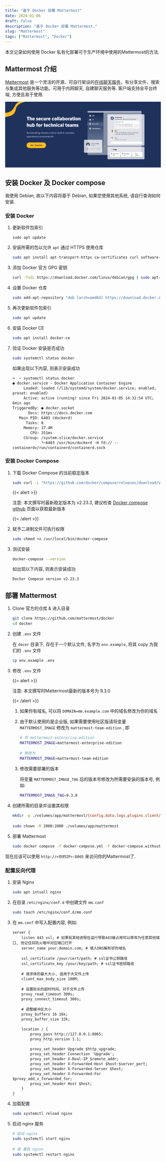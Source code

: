 ```yaml
---
title: "基于 Docker 部署 Mattermost"
date: 2024-01-06
draft: false
description: "基于 Docker 部署 Mattermost."
slug: "Mattermost"
tags: ["Mattermost", "Docker"]
---
```


本文记录如何使用 Docker 私有化部署可于生产环境中使用的Mattermost的方法.

## Mattermost 介绍

[Mattermost](https://mattermost.com/) 是一个灵活的开源、可自行架设的[在线聊天服务](https://zh.wikipedia.org/wiki/网络聊天)，有分享文件、搜索与集成其他服务等功能。可用于内网聊天, 自建聊天服务等. 客户端支持全平台终端, 方便且易于使用.

![1](featured.png)

## 安装 Docker 及 Docker compose

我使用 Debian, 故以下内容将基于 Debian, 如果您使用其他系统, 请自行查询如何安装. 

### 安装 Docker

1. 更新软件包索引

   ```shell
   sudo apt update
   ```

2. 安装所需的包以允许 `apt` 通过 HTTPS 使用仓库

   ```bash
   sudo apt install apt-transport-https ca-certificates curl software-properties-common
   ```

3. 添加 Docker 官方 GPG 密钥

   ```bash
   curl -fsSL https://download.docker.com/linux/debian/gpg | sudo apt-key add -
   ```

4. 设置 Docker 仓库

   ```bash
   sudo add-apt-repository "deb [arch=amd64] https://download.docker.com/linux/debian $(lsb_release -cs) stable"
   ```

5. 再次更新软件包索引

   ```bash
   sudo apt update
   ```

6. 安装 Docker CE

   ```bash
   sudo apt install docker-ce
   ```

7. 验证 Docker 安装是否成功

   ```bash
   sudo systemctl status docker
   ```

   如果出现以下内容, 则表示安装成功

   ```
   ➜  ~ systemctl status docker
   ● docker.service - Docker Application Container Engine
        Loaded: loaded (/lib/systemd/system/docker.service; enabled; preset: enabled)
        Active: active (running) since Fri 2024-01-05 14:32:54 UTC; 6min ago
   TriggeredBy: ● docker.socket
          Docs: https://docs.docker.com
      Main PID: 6403 (dockerd)
         Tasks: 8
        Memory: 37.4M
           CPU: 351ms
        CGroup: /system.slice/docker.service
                └─6403 /usr/bin/dockerd -H fd:// --containerd=/run/containerd/containerd.sock
   ```



### 安装 Docker Compose

1. 下载 Docker Compose 的当前稳定版本

   ```bash
   sudo curl -L "https://github.com/docker/compose/releases/download/v2.23.3/docker-compose-$(uname -s)-$(uname -m)" -o /usr/local/bin/docker-compose
   ```

   {{< alert >}}

   注意: 本文撰写时最新稳定版本为 v2.23.3, 建议检查 [Docker compose github](https://github.com/docker/compose/releases) 页面以获取最新版本

   {{< /alert >}}

2. 赋予二进制文件可执行权限

   ```bash
   sudo chmod +x /usr/local/bin/docker-compose
   ```

3. 测试安装

   ```bash
   docker-compose --version
   ```

   如出现以下内容, 则表示安装成功

   ```
   Docker Compose version v2.23.3
   ```

   

## 部署 Mattermost

1. Clone 官方的仓库 & 进入目录

   ```bash
   git clone https://github.com/mattermost/docker
   cd docker
   ```

2. 创建 `.env` 文件

   在 `docer` 目录下, 存在于一个默认文件, 名字为 `env.example`, 将其 copy 为我们的 `.env` 文件

   ```bash
   cp env.example .env
   ```

3. 修改 `.env` 文件

   {{< alert >}}

   注意: 本文撰写时Mattermost最新的版本号为 9.3.0

   {{< /alert >}}

   1. 如果你有域名, 可以将 `DOMAIN=mm.example.com` 中的域名修改为你的域名

   2. 由于默认使用的是企业版, 如果需要使用社区版请将变量 ` MATTERMOST_IMAGE` 修改为 `mattermost-team-edition` , 即

      ```bash
      # 将 mattermost-enterprise-edition
      MATTERMOST_IMAGE=mattermost-enterprise-edition
      
      # 修改为
      MATTERMOST_IMAGE=mattermost-team-edition
      ```

   3. 修改需要部署的版本

      将变量 `MATTERMOST_IMAGE_TAG` 后的版本号修改为所需要安装的版本号, 例如:

      ```bash
      MATTERMOST_IMAGE_TAG=9.3.0
      ```

      

4. 创建所需的目录并设置其权限

   ```bash
   mkdir -p ./volumes/app/mattermost/{config,data,logs,plugins,client/plugins,bleve-indexes}\
   
   sudo chown -R 2000:2000 ./volumes/app/mattermost
   ```

5. 部署 Mattermost

   ```bash
   sudo docker compose -f docker-compose.yml -f docker-compose.without-nginx.yml up -d
   ```

现在应该可以使用 `http://<你的IP>:8065` 来访问你的Mattermost了.



### 配置反向代理

1. 安装 Nginx

   ```bash
   sudo apt intsall nginx
   ```

2. 在目录 `/etc/nginx/conf.d` 中创建文件 `mm.conf`

   ```bash
   sudo touch /etc/nginx/conf.d/mm.conf
   ```

3. 在 `mm.conf` 中写入配置内容, 例如:

   ```nginx
   server {
       listen 443 ssl; # 如果有其他进程在运行导致443被占用可以修改为任意其他端口, 但记住将防火墙中对应端口打开
       server_name your.domain.com; # 填入DNS解析好的域名
   
       ssl_certificate /your/cert/path; # ssl证书公钥路径
       ssl_certificate_key /your/key/path; # ssl证书密钥路径
   
       # 请求体的最大大小, 适用于大文件上传
       client_max_body_size 100M;
   
       # 设置较长的超时时间，对于文件上传
       proxy_read_timeout 300s;
       proxy_connect_timeout 300s;
   
       # 调整缓冲区大小
       proxy_buffers 16 16k;
       proxy_buffer_size 32k;
       
       location / {
           proxy_pass http://127.0.0.1:8065;
           proxy_http_version 1.1;
           
           proxy_set_header Upgrade $http_upgrade;
           proxy_set_header Connection 'Upgrade';
           proxy_set_header X-Real-IP $remote_addr;
           proxy_set_header X-Forwarded-Host $host:$server_port;
           proxy_set_header X-Forwarded-Server $host;
           proxy_set_header X-Forwarded-For $proxy_add_x_forwarded_for;
           proxy_set_header Host $host;
       }
   }
   ```

4. 加载配置

   ```bash
   sudo systemctl reload nginx
   ```

5. 启动 nginx 服务

   ```bash
   # 启动 nginx
   sudo systemctl start nginx
   
   # 或 重启 nginx
   sudo systemctl restart nginx
   ```

   

